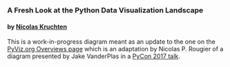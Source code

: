 ### A Fresh Look at the Python Data Visualization Landscape
#### by [Nicolas Kruchten](https://nicolas.kruchten.com)

This is a work-in-progress diagram meant as an update to the one on the [PyViz.org Overviews page](https://pyviz.org/overviews/) which is an adaptation by Nicolas P. Rougier of a diagram presented by Jake VanderPlas in a [PyCon 2017 talk](https://www.youtube.com/watch?v=FytuB8nFHPQ).
